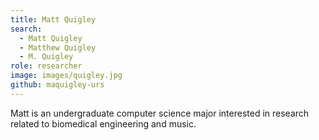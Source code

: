 ```yaml
---
title: Matt Quigley
search:
  - Matt Quigley
  - Matthew Quigley
  - M. Quigley
role: researcher
image: images/quigley.jpg
github: maquigley-urs
---
```


Matt is an undergraduate computer science major interested in research related to biomedical engineering and music.